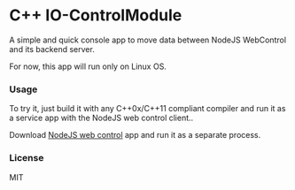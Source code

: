 # C++ IO-ControlModule

A simple and quick console app to move data between NodeJS WebControl and its backend server.

For now, this app will run only on Linux OS.

### Usage
To try it, just build it with any C++0x/C++11 compliant compiler and run it as a service app with the NodeJS web control client..

Download [NodeJS web control](https://github.com/EdoLabWorks/NodeJS-Web-Control-Project) app and run it as a separate process.

### License
MIT

 
